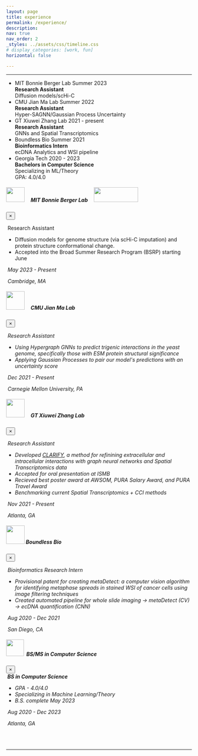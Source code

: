 ```yaml
---
layout: page
title: experience
permalink: /experience/
description: 
nav: true
nav_order: 2
_styles: ../assets/css/timeline.css
# display_categories: [work, fun]
horizontal: false

---
```

<link rel="stylesheet" href="../assets/css/timeline.css">

<body>
<hr>
<!-- The Timeline -->

<ul class="timeline">
<!-- Item 1 -->
<li>
	<div class="direction-l" data-toggle="modal" data-target="#mit">
		<div class="flag-wrapper">
			<span class="flag">MIT Bonnie Berger Lab</span>
			<span class="time-wrapper"><span class="time">Summer 2023</span></span>
		</div>
		<div class="desc">
			<b>Research Assistant</b> <br>
			Diffusion models/scHi-C
		</div>
	</div>
</li>

<!-- Item 1 -->
<li>
	<div class="direction-l" data-toggle="modal" data-target="#cmu">
		<div class="flag-wrapper">
			<span class="flag">CMU Jian Ma Lab</span>
			<span class="time-wrapper"><span class="time">Summer 2022</span></span>
		</div>
		<div class="desc">
			<b>Research Assistant</b> <br>
			 Hyper-SAGNN/Gaussian Process Uncertainty
		</div>
	</div>
</li>

<!-- Item 2 -->
<li>
	<div class="direction-r" data-toggle="modal" data-target="#zhang">
		<div class="flag-wrapper">
			<span class="flag">GT Xiuwei Zhang Lab</span>
			<span class="time-wrapper"><span class="time">2021 - present</span></span>
		</div>
		<div class="desc">
			<b>Research Assistant</b> <br>
			GNNs and Spatial Transcriptomics<br>
		</div>
	</div>
</li>

<!-- Item 2 -->
<li>
	<div class="direction-l" data-toggle="modal" data-target="#bbi">
		<div class="flag-wrapper">
			<span class="flag">Boundless Bio</span>
			<span class="time-wrapper"><span class="time">Summer 2021</span></span>
		</div>
		<div class="desc">
			<b>Bioinformatics Intern</b> <br>
			ecDNA Analytics and WSI pipeline <br>
		</div>
	</div>
</li>

<!-- Item 3 -->
<li>
	<div class="direction-r" data-toggle="modal" data-target="#gt">
		<div class="flag-wrapper">
			<span class="flag">Georgia Tech</span>
			<span class="time-wrapper"><span class="time">2020 - 2023</span></span>
		</div>
		<div class="desc">
			<b>Bachelors in Computer Science </b> <br>
			Specializing in ML/Theory <br>
			GPA: 4.0/4.0
		</div>
	</div>
</li>

</ul>




<div id="timeline">
	<!-- Timeline Item, copy from here to create various boxes -->
	<div class="modal fade" id="mit" tabindex="-1" role="dialog" aria-labelledby="exampleModalLabel" aria-hidden="true">
		<div class="modal-dialog" role="document">
			<div class="modal-content">
				<div class="modal-header">
					<h5 class="modal-title" id="exampleModalLabel"><img src="../assets/img/mit.png" width="50vw" height="40vh">  &nbsp; &nbsp; MIT Bonnie Berger Lab &nbsp; &nbsp; <img src="../assets/img/broad.png" width="120vw" height="40vh"></h5>
					<button type="button" class="close" data-dismiss="modal" aria-label="Close">
					<span aria-hidden="true">&times;</span>
					</button>
				</div>
				<div class="modal-body">
					<p><i class='fas fa-id-badge'></i> &nbsp;Research Assistant </p>
					<p>
						<ul>
						<li>Diffusion models for genome structure (via scHi-C imputation) and protein structure conformational change.</li>
						<li>Accepted into the Broad Summer Research Program (BSRP) starting June</li>
						</ul>
					</p>
					<p><i class='fas fa-calendar'/> &nbsp;May 2023 - Present</p>
					<p><i class='fas fa-map-marker-alt'></i> <em>&nbsp;Cambridge, MA </em> </p>
				</div>
			</div>
		</div>
	</div>
	<div class="modal fade" id="cmu" tabindex="-1" role="dialog" aria-labelledby="exampleModalLabel" aria-hidden="true">
		<div class="timeline-item">
			<div class="modal-dialog" role="document">
				<div class="modal-content">
					<div class="modal-header">
						<h5 class="modal-title" id="exampleModalLabel"><img src="../assets/img/cmu.png" width="50vw" height="50vh">  &nbsp; &nbsp;  CMU Jian Ma Lab </h5>
						<button type="button" class="close" data-dismiss="modal" aria-label="Close">
						<span aria-hidden="true">&times;</span>
						</button>
					</div>
					<div class="modal-body">
						<p><i class='fas fa-id-badge'></i> &nbsp;Research Assistant </p>
						<p>
							<ul>
							<li>Using Hypergraph GNNs to predict trigenic interactions in the yeast genome, specifically those with ESM protein structural significance</li>
							<li>Applying Gaussian Processes to pair our model's predictions with an uncertainty score</li>
							</ul>
						</p>
						<p><i class='fas fa-calendar'/> &nbsp;Dec 2021 - Present</p>
						<p><i class='fas fa-map-marker-alt'></i> <em>&nbsp;Carnegie Mellon University, PA </em> </p>
						<!-- <a href="#" class="btn">button</a> -->
					</div>
				</div>
			</div>
		</div>
	</div>
	<div class="modal fade" id="zhang" tabindex="-1" role="dialog" aria-labelledby="exampleModalLabel" aria-hidden="true">
		<div class="timeline-item">
			<div class="modal-dialog" role="document">
				<div class="modal-content">
					<div class="modal-header">
						<h5 class="modal-title" id="exampleModalLabel"><img src="../assets/img/gt.png" width="50vw" height="50vh">  &nbsp; &nbsp; GT Xiuwei Zhang Lab </h5>
						<button type="button" class="close" data-dismiss="modal" aria-label="Close">
						<span aria-hidden="true">&times;</span>
						</button>
					</div>
					<div class="modal-body">
						<p><i class='fas fa-id-badge'></i> &nbsp;Research Assistant </p>
						<p>
							<ul>
							<li>Developed <a href="https://academic.oup.com/bioinformatics/article/39/Supplement_1/i484/7210503">CLARIFY</a>, a method for refinining extracellular and intracellular interactions with graph neural networks and Spatial Transcriptomics data</li>
							<li>Accepted for oral presentation at ISMB</li>
							<li>Recieved best poster award at AWSOM, PURA Salary Award, and PURA Travel Award</li>
							<li>Benchmarking current Spatial Transcriptomics + CCI methods</li>
							</ul>
						</p>
						<p><i class='fas fa-calendar'/> &nbsp;Nov 2021 - Present</p>
						<p><i class='fas fa-map-marker-alt'></i> <em>&nbsp;Atlanta, GA </em> </p>
					</div>
				</div>
			</div>
		</div>
	</div>
	<div class="modal fade" id="bbi" tabindex="-1" role="dialog" aria-labelledby="exampleModalLabel" aria-hidden="true">
		<div class="timeline-item">
			<div class="modal-dialog" role="document">
				<div class="modal-content">
					<div class="modal-header">
						<h5 class="modal-title" id="exampleModalLabel"><img src="../assets/img/ppi_trans.png" width="50vw" height="50vh">&nbsp;Boundless Bio</h5>
						<button type="button" class="close" data-dismiss="modal" aria-label="Close">
						<span aria-hidden="true">&times;</span>
						</button>
					</div>
					<div class="modal-body">
						<p><i class='fas fa-id-badge'></i> &nbsp;Bioinformatics Research Intern </p>
						<p>
							<ul>
							<li>Provisional patent for creating metaDetect: a computer vision algorithm for identifying metaphase spreads in stained WSI of cancer cells using image filtering techniques</li>
							<li>Created automated pipeline for whole slide imaging → metaDetect (CV) → ecDNA quantification (CNN)</li>
							</ul>
						</p>
						<p><i class='fas fa-calendar'/> &nbsp;Aug 2020 - Dec 2021</p>
						<p><i class='fas fa-map-marker-alt'></i><em>&nbsp;San Diego, CA </em> </p>
					</div>
				</div>
			</div>
		</div>
	</div>
	<div class="modal fade" id="gt" tabindex="-1" role="dialog" aria-labelledby="exampleModalLabel" aria-hidden="true">
		<div class="timeline-item">
			<div class="modal-dialog" role="document">
				<div class="modal-content">
					<div class="modal-header">
						<h5 class="modal-title" id="exampleModalLabel"><img src="../assets/img/gt.jpeg" width="48vw" height="45vh">&nbsp; BS/MS in Computer Science</h5>
						<button type="button" class="close" data-dismiss="modal" aria-label="Close">
						<span aria-hidden="true">&times;</span>
						</button>
					</div>
					<div class="modal-body">
						<b><i class='fas fa-graduation-cap'></i> &nbsp;BS in Computer Science</b>
						<p>
							<ul>
							<li>GPA - 4.0/4.0</li>
							<li>Specializing in Machine Learning/Theory</li>
							<li>B.S. complete May 2023</li>
							</ul>
						</p>
						<p><i class='fas fa-calendar'/> &nbsp;Aug 2020 - Dec 2023
						<p><i class='fas fa-map-marker-alt'></i> <em>&nbsp;Atlanta, GA</em> </p>
						</p>	
					</div>
				</div>
			</div>
		</div>
	</div>
</div>
<br>
<br>
<hr>
<br>
<br>
</body> 
